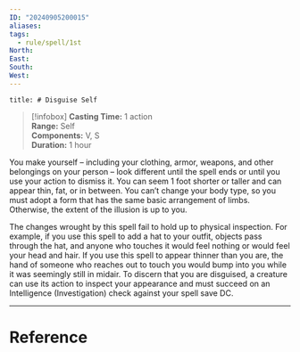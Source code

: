 ```yaml
---
ID: "20240905200015"
aliases: 
tags:
  - rule/spell/1st
North: 
East: 
South: 
West:
---
```

```toc
title: # Disguise Self
```

>[!infobox]
**Casting Time:** 1 action  
**Range:** Self  
**Components:** V, S  
**Duration:** 1 hour

You make yourself – including your clothing, armor, weapons, and other belongings on your person – look different until the spell ends or until you use your action to dismiss it. You can seem 1 foot shorter or taller and can appear thin, fat, or in between. You can’t change your body type, so you must adopt a form that has the same basic arrangement of limbs. Otherwise, the extent of the illusion is up to you.

The changes wrought by this spell fail to hold up to physical inspection. For example, if you use this spell to add a hat to your outfit, objects pass through the hat, and anyone who touches it would feel nothing or would feel your head and hair. If you use this spell to appear thinner than you are, the hand of someone who reaches out to touch you would bump into you while it was seemingly still in midair. To discern that you are disguised, a creature can use its action to inspect your appearance and must succeed on an Intelligence (Investigation) check against your spell save DC.

---

# Reference